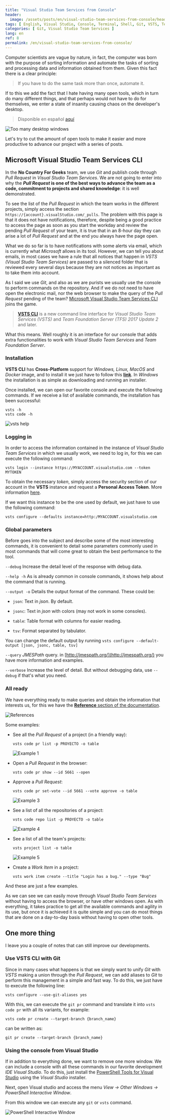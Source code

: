 ```yaml
---
title: "Visual Studio Team Services from Console"
header:
  image: /assets/posts/en/visual-studio-team-services-from-console/header.jpg
tags: [ English, Visual Studio, Console, Terminal, Shell, Git, VSTS, Team Services ]
categories: [ Git, Visual Studio Team Services ]
lang: en
ref: 8
permalink: /en/visual-studio-team-services-from-console/
---
```


Computer scientists are vague by nature, in fact, the computer was born with the purpose of sorting information and automate the tasks of sorting and processing data and information obtained from them. Given this fact there is a clear principle:

> If you have to do the same task more than once, automate it.

If to this we add the fact that I hate having many open tools, which in turn do many different things, and that perhaps would not have to do for themselves, we enter a state of insanity causing chaos on the developer's desktop.

> Disponible en español [aquí](https://www.nocountryforgeeks.com/visual-studio-team-services-desde-terminal)

![Too many desktop windows](/assets/posts/en/visual-studio-team-services-from-console/chaos.jpg)

Let's try to cut the amount of open tools to make it easier and more productive to advance our project with a series of posts.

## Microsoft Visual Studio Team Services CLI

In the **No Country For Geeks** team, we use *Git* and publish code through *Pull Request* in *Visual Studio Team Services*. We are not going to enter into why the ***Pull Request* is one of the best ways to advance the team as a code, commitment to projects and shared knowledge**: it is well demonstrated.

To see the list of the *Pull Request* in which the team works in the different projects, simply access the section `https://{account}.visualStudio.com/_pulls`. The problem with this page is that it does not have notifications, therefore, despite being a good practice to access the page as soon as you start the workday and review the pending *Pull Request* of your team, it is true that in an 8-hour day they can arise a lot of *Pull Request* and at the end you always have the page open.

What we do so far is to have notifications with some alerts via email, which is currently what *Microsoft* allows in its tool. However, we can tell you about emails, in most cases we have a rule that all notices that happen in *VSTS (Visual Studio Team Services)* are passed to a silenced folder that is reviewed every several days because they are not notices as important as to take them into account.

As I said we use *Git*, and also as we are purists we usually use the console to perform commands on the repository. And if we do not need to have open the electronic mail, nor the web browser to make the query of the *Pull Request* pending of the team? [Microsoft Visual Studio Team Services CLI](https://github.com/Microsoft/vsts-cli) joins the game.

> **[VSTS CLI](https://docs.microsoft.com/en-us/cli/vsts/overview)** is a new command line interface for *Visual Studio Team Services (VSTS)* and *Team Foundation Server (TFS) 2017 Update 2* and later.

What this means. Well roughly it is an interface for our console that adds extra functionalities to work with *Visual Studio Team Services* and *Team Foundation Server*.

### Installation

**VSTS CLI** has **Cross-Platform** support for *Windows, Linux, MacOS* and *Docker* image, and to install it we just have to follow this [**link**](https://docs.microsoft.com/es-es/cli/vsts/install?view=vsts-cli-latest). In *Windows* the installation is as simple as downloading and running an installer.

Once installed, we can open our favorite console and execute the following commands. If we receive a list of available commands, the installation has been successful:

```shell
vsts -h
vsts code -h
```

![vsts help](/assets/posts/en/visual-studio-team-services-from-console/help.jpg)

### Logging in

In order to access the information contained in the instance of *Visual Studio Team Services* in which we usually work, we need to log in, for this we can execute the following command:

```shell
vsts login --instance https://MYACCOUNT.visualstudio.com --token MYTOKEN
```

To obtain the necessary *token*, simply access the security section of our account in the **VSTS** instance and request a **Personal Access Token**. More information [here](https://docs.microsoft.com/es-es/vsts/accounts/use-personal-access-tokens-to-authenticate).

If we want this instance to be the one used by default, we just have to use the following command:

```shell
vsts configure --defaults instance=http:/MYACCOUNT.visualstudio.com
```

### Global parameters

Before goes into the subject and describe some of the most interesting commands, it is convenient to detail some parameters commonly used in most commands that will come great to obtain the best performance to the tool.

`--debug`
Increase the detail level of the response with debug data.

`--help -h`
As is already common in console commands, it shows help about the command that is running.

`--output -o`
Details the output format of the command. These could be:

- `json`: Text in *json*. By default.

- `jsonc`: Text in *json* with colors (may not work in some consoles).

- `table`: Table format with columns for easier reading.

- `tsv`: Format separated by tabulator.

You can change the default output by running `vsts configure --default-output [json, jsonc, table, tsv]`

`--query`
*JMESPath* query. in [http://jmespath.org/](http://jmespath.org/) you have more information and examples.

`--verbose`
Increase the level of detail. But without debugging data, use `--debug` if that's what you need.

### All ready

We have everything ready to make queries and obtain the information that interests us, for this we have the [**Reference** section of the documentation](https://docs.microsoft.com/en-us/cli/vsts/get-started?view=vsts-cli-latest).

![References](/assets/posts/en/visual-studio-team-services-from-console/references.jpg)

Some examples:

- See all the *Pull Request* of a project (in a friendly way):

    ```shell
    vsts code pr list -p PROYECTO -o table
    ```

    ![Example 1](/assets/posts/en/visual-studio-team-services-from-console/example1.jpg)

- Open a *Pull Request* in the browser:

    ```shell
    vsts code pr show --id 5661 --open
    ```

- Approve a *Pull Request*:

    ```shell
    vsts code pr set-vote --id 5661 --vote approve -o table
    ```

    ![Example 3](/assets/posts/en/visual-studio-team-services-from-console/example3.jpg)

- See a list of all the repositories of a project:

    ```shell
    vsts code repo list -p PROYECTO -o table
    ```

    ![Example 4](/assets/posts/en/visual-studio-team-services-from-console/example4.jpg)

- See a list of all the team's projects:

    ```shell
    vsts project list -o table
    ```

    ![Example 5](/assets/posts/en/visual-studio-team-services-from-console/example5.jpg)

- Create a *Work Item* in a project:

    ```shell
    vsts work item create --title "Login has a bug." --type "Bug"
    ```

And these are just a few examples.

As we can see we can easily move through *Visual Studio Team Services* without having to access the browser, or have other windows open. As with everything, it takes practice to get all the available commands and agility in its use, but once it is achieved it is quite simple and you can do most things that are done on a day-to-day basis without having to open other tools.

## One more thing

I leave you a couple of notes that can still improve our developments.

### Use VSTS CLI with Git

Since in many cases what happens is that we simply want to unify *Git* with *VSTS* making a union through the *Pull Request*, we can add aliases to *Git* to perform this management in a simple and fast way. To do this, we just have to execute the following line:

```shell
vsts configure --use-git-aliases yes
```

With this, we can execute the `git pr` command and translate it into `vsts code pr` with all its variants, for example:

```shell
vsts code pr create --target-branch {branch_name}
```

can be written as:

```shell
git pr create --target-branch {branch_name}
```

### Using the console from Visual Studio

If in addition to everything done, we want to remove one more window. We can include a console with all these commands in our favorite development *IDE Visual Studio*. To do this, just install the [PowerShell Tools for Visual Studio](https://marketplace.visualstudio.com/items?itemName=AdamRDriscoll.PowerShellToolsforVisualStudio2017-18561) using the *Visual Studio* installer.

Next, open Visual studio and access the menu *View -> Other Windows -> PowerShell Interactive Window*.

From this window we can execute any `git` or `vsts` command.

![PowerShell Interactive Window](/assets/posts/en/visual-studio-team-services-from-console/powershellinteractivewindow.jpg)
